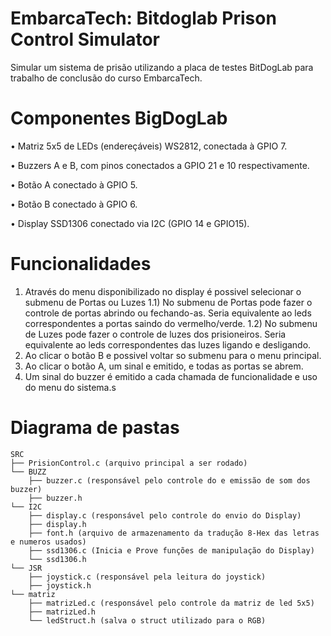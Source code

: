 # EmbarcaTech: Bitdoglab Prison Control Simulator

Simular um sistema de prisão utilizando a placa de testes BitDogLab para trabalho de conclusão do curso EmbarcaTech.


# Componentes BigDogLab

• Matriz 5x5 de LEDs (endereçáveis) WS2812, conectada à GPIO 7.

• Buzzers A e B, com pinos conectados a GPIO 21 e 10 respectivamente.

• Botão A conectado à GPIO 5.

• Botão B conectado à GPIO 6.

• Display SSD1306 conectado via I2C (GPIO 14 e GPIO15).



# Funcionalidades

1) Através do menu disponibilizado no display é possivel selecionar o submenu de Portas ou Luzes
    1.1) No submenu de Portas pode fazer o controle de portas abrindo ou fechando-as.
         Seria equivalente ao leds correspondentes a portas saindo do vermelho/verde.
    1.2) No submenu de Luzes pode fazer o controle de luzes dos prisioneiros.
         Seria equivalente ao leds correspondentes das luzes ligando e desligando.
2) Ao clicar o botão B e possivel voltar so submenu para o menu principal.
3) Ao clicar o botão A, um sinal e emitido, e todas as portas se abrem.
4) Um sinal do buzzer é emitido a cada chamada de funcionalidade e uso do menu do sistema.s


# Diagrama de pastas

```
SRC  
├── PrisionControl.c (arquivo principal a ser rodado) 
└── BUZZ
    ├── buzzer.c (responsável pelo controle do e emissão de som dos buzzer)
    ├── buzzer.h 
└── I2C
    ├── display.c (responsável pelo controle do envio do Display)
    ├── display.h
    ├── font.h (arquivo de armazenamento da tradução 8-Hex das letras e numeros usados)
    ├── ssd1306.c (Inicia e Prove funções de manipulação do Display)
    └── ssd1306.h 
└── JSR
    ├── joystick.c (responsável pela leitura do joystick)  
    ├── joystick.h  
└── matriz
    ├── matrizLed.c (responsável pelo controle da matriz de led 5x5)  
    ├── matrizLed.h  
    └── ledStruct.h (salva o struct utilizado para o RGB) 
``` 